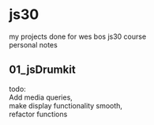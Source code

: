 # js30
my projects done for wes bos js30 course<br>
personal notes<br>
<h2>01_jsDrumkit<br></h2>
todo:<br> 
Add media queries,<br>
make display functionality smooth,<br>
refactor functions
